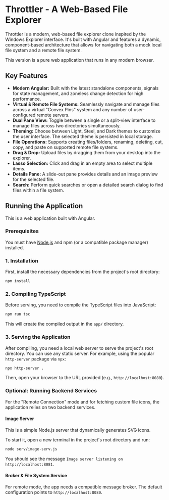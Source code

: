 # Throttler - A Web-Based File Explorer

Throttler is a modern, web-based file explorer clone inspired by the Windows Explorer interface. It's built with Angular and features a dynamic, component-based architecture that allows for navigating both a mock local file system and a remote file system.

This version is a pure web application that runs in any modern browser.

## Key Features

- **Modern Angular:** Built with the latest standalone components, signals for state management, and zoneless change detection for high performance.
- **Virtual & Remote File Systems:** Seamlessly navigate and manage files across a virtual "Convex Pins" system and any number of user-configured remote servers.
- **Dual Pane View:** Toggle between a single or a split-view interface to manage files across two directories simultaneously.
- **Theming:** Choose between Light, Steel, and Dark themes to customize the user interface. The selected theme is persisted in local storage.
- **File Operations:** Supports creating files/folders, renaming, deleting, cut, copy, and paste on supported remote file systems.
- **Drag & Drop:** Upload files by dragging them from your desktop into the explorer.
- **Lasso Selection:** Click and drag in an empty area to select multiple items.
- **Details Pane:** A slide-out pane provides details and an image preview for the selected file.
- **Search:** Perform quick searches or open a detailed search dialog to find files within a file system.

## Running the Application

This is a web application built with Angular.

### Prerequisites

You must have [Node.js](https://nodejs.org/) and npm (or a compatible package manager) installed.

### 1. Installation

First, install the necessary dependencies from the project's root directory:

```bash
npm install
```

### 2. Compiling TypeScript

Before serving, you need to compile the TypeScript files into JavaScript:
```bash
npm run tsc
```
This will create the compiled output in the `app/` directory.

### 3. Serving the Application

After compiling, you need a local web server to serve the project's root directory. You can use any static server. For example, using the popular `http-server` package via `npx`:

```bash
npx http-server .
```

Then, open your browser to the URL provided (e.g., `http://localhost:8080`).

### Optional: Running Backend Services

For the "Remote Connection" mode and for fetching custom file icons, the application relies on two backend services.

#### Image Server

This is a simple Node.js server that dynamically generates SVG icons.

To start it, open a new terminal in the project's root directory and run:

```bash
node serv/image-serv.js
```

You should see the message `Image server listening on http://localhost:8081`.

#### Broker & File System Service

For remote mode, the app needs a compatible message broker. The default configuration points to `http://localhost:8080`.
